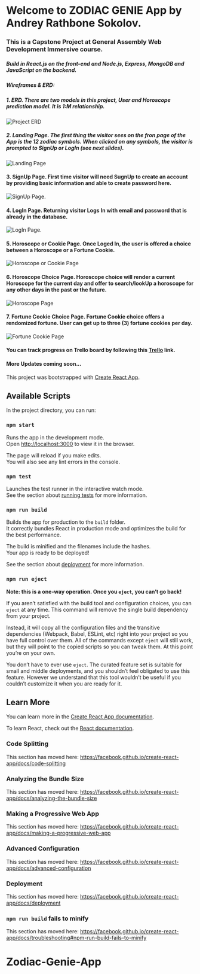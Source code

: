 # **Welcome to ZODIAC GENIE App by Andrey Rathbone Sokolov.**

### This is a Capstone Project at General Assembly Web Development Immersive course.

##### Build in React.js on the front-end and Node.js, Express, MongoDB and JavaScript on the backend.

##### Wireframes & ERD:


##### 1. ERD. There are two models in this project, User and Horoscope prediction model. It is 1:M relationship.

 ![Project ERD](/images/ERD+Wireframes/Zodiac-Gegie-App-ERD.png)

##### 2. Landing Page. The first thing the visitor sees on the fron page of the App is the 12 zodiac symbols. When clicked on any symbols, the visitor is prompted to SignUp or LogIn (see next slides).

 ![Landing Page](/images/ERD+Wireframes/Zodiac-Gegie-App-Wireframes.png)
 
 
#### 3. SignUp Page. First time visitor will need SugnUp to create an account by providing basic information and able to create password here.

 ![SignUp Page.](/images/ERD+Wireframes/Zodiac-Gegie-App-Wireframes-SignUp.png)
 
 
#### 4. LogIn Page. Returning visitor Logs In with email and password that is already in the database.

 ![LogIn Page.](/images/ERD+Wireframes/Zodiac-Gegie-App-Wireframes-LogIn.png)
 
 
#### 5. Horoscope or Cookie Page. Once Loged In, the user is offered a choice between a Horoscope or a Fortune Cookie.

 ![Horoscope or Cookie Page](/images/ERD+Wireframes/Zodiac-Gegie-App-Wireframes-Horoscope-or-Cookie.png)
 
 
#### 6. Horoscope Choice Page. Horoscope choice will render a current Horoscope for the current day and offer to search/lookUp a horoscope for any other days in the past or the future.

 ![Horoscope Page](/images/ERD+Wireframes/Zodiac-Gegie-App-Wireframes-Horoscope.png)
 
 
#### 7. Fortune Cookie Choice Page. Fortune Cookie choice offers a rendomized fortune. User can get up to three (3) fortune cookies per day.

 ![Fortune Cookie Page](/images/ERD+Wireframes/Zodiac-Gegie-App-Wireframes-Cookie.png)
 
#### You can track progress on Trello board by following this [Trello](https://trello.com/b/C62GhUbX) link.


#### More Updates coming soon...

































This project was bootstrapped with [Create React App](https://github.com/facebook/create-react-app).

## Available Scripts

In the project directory, you can run:

### `npm start`

Runs the app in the development mode.<br>
Open [http://localhost:3000](http://localhost:3000) to view it in the browser.

The page will reload if you make edits.<br>
You will also see any lint errors in the console.

### `npm test`

Launches the test runner in the interactive watch mode.<br>
See the section about [running tests](https://facebook.github.io/create-react-app/docs/running-tests) for more information.

### `npm run build`

Builds the app for production to the `build` folder.<br>
It correctly bundles React in production mode and optimizes the build for the best performance.

The build is minified and the filenames include the hashes.<br>
Your app is ready to be deployed!

See the section about [deployment](https://facebook.github.io/create-react-app/docs/deployment) for more information.

### `npm run eject`

**Note: this is a one-way operation. Once you `eject`, you can’t go back!**

If you aren’t satisfied with the build tool and configuration choices, you can `eject` at any time. This command will remove the single build dependency from your project.

Instead, it will copy all the configuration files and the transitive dependencies (Webpack, Babel, ESLint, etc) right into your project so you have full control over them. All of the commands except `eject` will still work, but they will point to the copied scripts so you can tweak them. At this point you’re on your own.

You don’t have to ever use `eject`. The curated feature set is suitable for small and middle deployments, and you shouldn’t feel obligated to use this feature. However we understand that this tool wouldn’t be useful if you couldn’t customize it when you are ready for it.

## Learn More

You can learn more in the [Create React App documentation](https://facebook.github.io/create-react-app/docs/getting-started).

To learn React, check out the [React documentation](https://reactjs.org/).

### Code Splitting

This section has moved here: https://facebook.github.io/create-react-app/docs/code-splitting

### Analyzing the Bundle Size

This section has moved here: https://facebook.github.io/create-react-app/docs/analyzing-the-bundle-size

### Making a Progressive Web App

This section has moved here: https://facebook.github.io/create-react-app/docs/making-a-progressive-web-app

### Advanced Configuration

This section has moved here: https://facebook.github.io/create-react-app/docs/advanced-configuration

### Deployment

This section has moved here: https://facebook.github.io/create-react-app/docs/deployment

### `npm run build` fails to minify

This section has moved here: https://facebook.github.io/create-react-app/docs/troubleshooting#npm-run-build-fails-to-minify
# Zodiac-Genie-App

